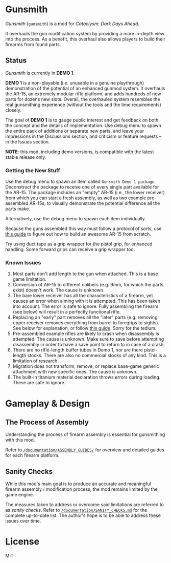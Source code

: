 # Gunsmith

*Gunsmith* (`gunsmith`) is a mod for *Cataclysm: Dark Days Ahead*.

It overhauls the gun modification system by providing a more in-depth view into the process. As a benefit, this overhaul also allows players to build their firearms from found parts.


## Status

*Gunsmith* is currently in **DEMO 1**.

**DEMO 1** is a non-playable (i.e. unusable in a genuine playthrough) demonstration of the potential of an enhanced gunmod system. It overhauls the AR-15, an extremely modular rifle platform, and adds hundreds of new parts for dozens new slots. Overall, the overhauled system resembles the real gunsmithing experience (without the tools and the time requirements) closely.

The goal of **DEMO 1** is to gauge public interest and get feedback on both the concept and the details of implementation. Use debug menu to spawn the entire pack of additions or separate new parts, and leave your impressions in the Discussions section, and criticism or feature requests – in the Issues section.

**NOTE**: this mod, including demo versions, is compatible with the latest stable release only.


### Getting the New Stuff

Use the debug menu to spawn an item called `Gunsmith Demo 1 package`. Deconstruct the package to receive one of every single part available for the AR-15. The package includes an "empty" AR-15 (i.e., the lower receiver) from which you can start a fresh assembly, as well as two example pre-assembled AR-15s, to visually demonstrate the potential difference all the parts make.

Alternatively, use the debug menu to spawn each item individually.

Because the guns assembled this way must follow a protocol of sorts, use [this guide](/documentation/ASSEMBLY_GUIDES/ar15.md) to figure out how to build an awesome AR-15 from scratch.

Try using duct tape as a grip wrapper for the pistol grip, for enhanced handling. Some forward grips can receive a grip wrapper too.


### Known Issues

1. Most parts don't add length to the gun when attached. This is a base game limitation.
2. Conversion of AR-15 to different calibers (e.g. 9mm, for which the parts exist) doesn't work. The cause is unknown.
3. The bare lower receiver has all the characteristics of a firearm, yet causes an error when aiming with it is attempted. This has been taken into account. The error is safe to ignore. Fully assembling the firearm (see below) will result in a perfectly functional rifle.
4. Replacing an "early" part removes all the "later" parts (e.g. removing upper receiver removes everything from barrel to foregrips to sights). See below for explanation, or follow [this guide](/documentation/ASSEMBLY_GUIDES/ar15.md). Sorry for the tedium.
5. Pre-assembled example rifles are likely to crash when disassembly is attempted. The cause is unknown. Make sure to save before attempting disassembly in order to have a save point to return to in case of a crash.
6. There are no rifle-length buffer tubes in Demo 1, nor are there pistol-length stocks. There are also no commercial stocks of any kind. This is a limitation of research.
7. Migration does not transform, remove, or replace base-game generic attachment with new specific ones. The cause is unknown.
8. The built-in titanium material declaration throws errors during loading. These are safe to ignore.


# Gameplay & Design

## The Process of Assembly

Understanding the process of firearm assembly is essential for gunsmithing with this mod.

Refer to [`/documentation/ASSEMBLY_GUIDES/`](/documentation/ASSEMBLY_GUIDES/) for overview and detailed guides for each firearm platform.


## Sanity Checks

While this mod's main goal is to produce an accurate and meaningful firearm assembly / modification process, the mod remains limited by the game engine.

The measures taken to address or overcome said limitations are referred to as *sanity checks*. Refer to [`/documentation/SANITY_CHECKS.md`](/documentation/SANITY_CHECKS.md) for the complete up-to-date list. The author's hope is to be able to address these issues over time.


# License

MIT